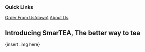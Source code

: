 ### Quick Links
[Order From Us(down)](google.com)
[About Us](google.com)




## Introducing SmarTEA, The better way to tea
 

{insert .img here}
